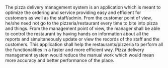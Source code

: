 
The pizza delivery management system is an application which is meant to optimize the
ordering and service providing easy and efficient for customers as well as the staff/admin.
From the customer point of view, he/she need not go to the pizzeria/restaurant every time to
bite into pizza and things. From the management point of view, the manager shall be able to
control the restaurant by having hands on information about all the reports and simultaneously
update or view the records of the staff and the customers.
This application shall help the restaurants/pizzeria to perform all the functionalities in
a faster and more efficient way. Pizza delivery management system would reduce the manual
work which would mean more accuracy and better performance of the place.
